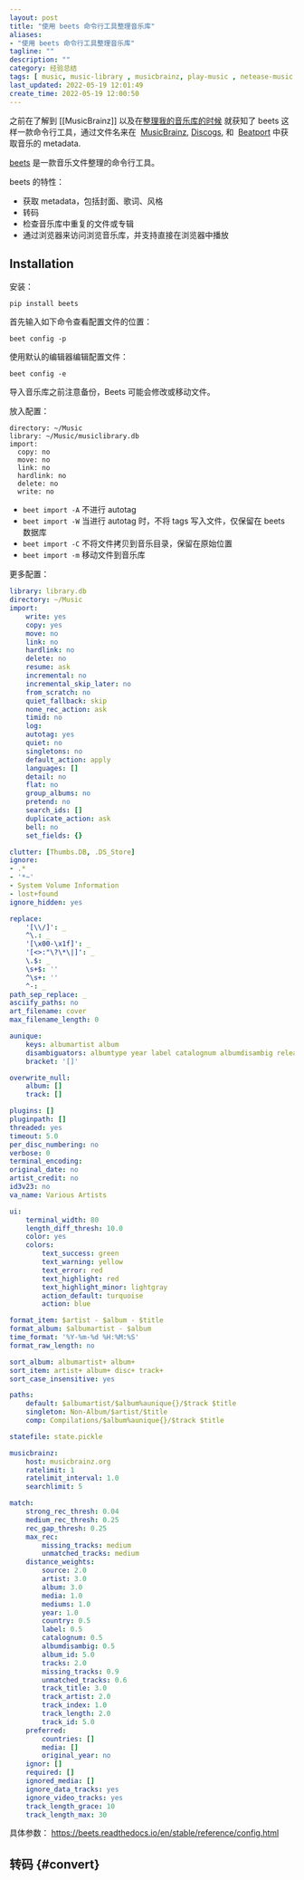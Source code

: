 ```yaml
---
layout: post
title: "使用 beets 命令行工具整理音乐库"
aliases: 
- "使用 beets 命令行工具整理音乐库"
tagline: ""
description: ""
category: 经验总结
tags: [ music, music-library , musicbrainz, play-music , netease-music  ]
last_updated: 2022-05-19 12:01:49
create_time: 2022-05-19 12:00:50
---
```


之前在了解到 [[MusicBrainz]] 以及在[整理我的音乐库的时候](/post/2020/11/manage-your-digital-music-library.html) 就获知了 beets 这样一款命令行工具，通过文件名来在  [MusicBrainz](https://musicbrainz.org/), [Discogs](https://www.discogs.com/), 和  [Beatport](https://www.beatport.com/) 中获取音乐的 metadata.

[beets](https://beets.io/) 是一款音乐文件整理的命令行工具。

beets 的特性：

- 获取 metadata，包括封面、歌词、风格
- 转码
- 检查音乐库中重复的文件或专辑
- 通过浏览器来访问浏览音乐库，并支持直接在浏览器中播放

## Installation

安装：

    pip install beets

首先输入如下命令查看配置文件的位置：

    beet config -p

使用默认的编辑器编辑配置文件：

    beet config -e

导入音乐库之前注意备份，Beets 可能会修改或移动文件。

放入配置：

```
directory: ~/Music
library: ~/Music/musiclibrary.db
import:
  copy: no
  move: no
  link: no
  hardlink: no
  delete: no
  write: no
```

- `beet import -A` 不进行 autotag
- `beet import -W` 当进行 autotag 时，不将 tags 写入文件，仅保留在 beets 数据库
- `beet import -C` 不将文件拷贝到音乐目录，保留在原始位置
- `beet import -m` 移动文件到音乐库

更多配置：

```yaml
library: library.db
directory: ~/Music
import:
    write: yes
    copy: yes
    move: no
    link: no
    hardlink: no
    delete: no
    resume: ask
    incremental: no
    incremental_skip_later: no
    from_scratch: no
    quiet_fallback: skip
    none_rec_action: ask
    timid: no
    log:
    autotag: yes
    quiet: no
    singletons: no
    default_action: apply
    languages: []
    detail: no
    flat: no
    group_albums: no
    pretend: no
    search_ids: []
    duplicate_action: ask
    bell: no
    set_fields: {}

clutter: [Thumbs.DB, .DS_Store]
ignore:
- .*
- '*~'
- System Volume Information
- lost+found
ignore_hidden: yes

replace:
    '[\\/]': _
    ^\.: _
    '[\x00-\x1f]': _
    '[<>:"\?\*\|]': _
    \.$: _
    \s+$: ''
    ^\s+: ''
    ^-: _
path_sep_replace: _
asciify_paths: no
art_filename: cover
max_filename_length: 0

aunique:
    keys: albumartist album
    disambiguators: albumtype year label catalognum albumdisambig releasegroupdisambig
    bracket: '[]'

overwrite_null:
    album: []
    track: []

plugins: []
pluginpath: []
threaded: yes
timeout: 5.0
per_disc_numbering: no
verbose: 0
terminal_encoding:
original_date: no
artist_credit: no
id3v23: no
va_name: Various Artists

ui:
    terminal_width: 80
    length_diff_thresh: 10.0
    color: yes
    colors:
        text_success: green
        text_warning: yellow
        text_error: red
        text_highlight: red
        text_highlight_minor: lightgray
        action_default: turquoise
        action: blue

format_item: $artist - $album - $title
format_album: $albumartist - $album
time_format: '%Y-%m-%d %H:%M:%S'
format_raw_length: no

sort_album: albumartist+ album+
sort_item: artist+ album+ disc+ track+
sort_case_insensitive: yes

paths:
    default: $albumartist/$album%aunique{}/$track $title
    singleton: Non-Album/$artist/$title
    comp: Compilations/$album%aunique{}/$track $title

statefile: state.pickle

musicbrainz:
    host: musicbrainz.org
    ratelimit: 1
    ratelimit_interval: 1.0
    searchlimit: 5

match:
    strong_rec_thresh: 0.04
    medium_rec_thresh: 0.25
    rec_gap_thresh: 0.25
    max_rec:
        missing_tracks: medium
        unmatched_tracks: medium
    distance_weights:
        source: 2.0
        artist: 3.0
        album: 3.0
        media: 1.0
        mediums: 1.0
        year: 1.0
        country: 0.5
        label: 0.5
        catalognum: 0.5
        albumdisambig: 0.5
        album_id: 5.0
        tracks: 2.0
        missing_tracks: 0.9
        unmatched_tracks: 0.6
        track_title: 3.0
        track_artist: 2.0
        track_index: 1.0
        track_length: 2.0
        track_id: 5.0
    preferred:
        countries: []
        media: []
        original_year: no
    ignor: []
    required: []
    ignored_media: []
    ignore_data_tracks: yes
    ignore_video_tracks: yes
    track_length_grace: 10
    track_length_max: 30
```

具体参数： https://beets.readthedocs.io/en/stable/reference/config.html

## 转码 {#convert}

